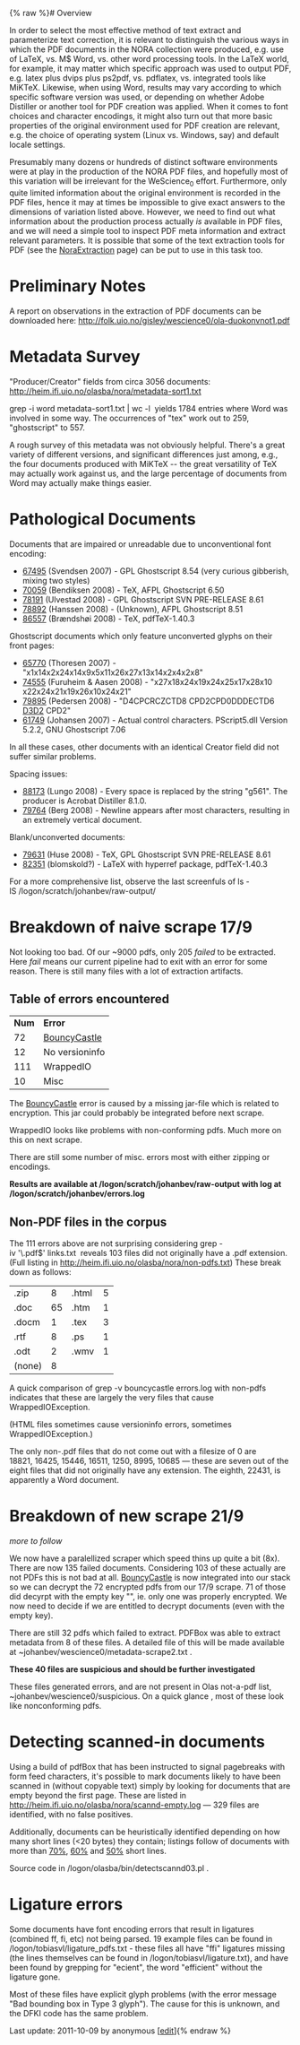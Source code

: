 {% raw %}# Overview

In order to select the most effective method of text extract and
parameterize text correction, it is relevant to distinguish the various
ways in which the PDF documents in the NORA collection were produced,
e.g. use of LaTeX, vs. M$ Word, vs. other word processing tools. In the
LaTeX world, for example, it may matter which specific approach was used
to output PDF, e.g. latex plus dvips plus ps2pdf, vs. pdflatex, vs.
integrated tools like MiKTeX. Likewise, when using Word, results may
vary according to which specific software version was used, or depending
on whether Adobe Distiller or another tool for PDF creation was applied.
When it comes to font choices and character encodings, it might also
turn out that more basic properties of the original environment used for
PDF creation are relevant, e.g. the choice of operating system (Linux
vs. Windows, say) and default locale settings.

Presumably many dozens or hundreds of distinct software environments
were at play in the production of the NORA PDF files, and hopefully most
of this variation will be irrelevant for the WeScience<sub>0</sub>
effort. Furthermore, only quite limited information about the original
environment is recorded in the PDF files, hence it may at times be
impossible to give exact answers to the dimensions of variation listed
above. However, we need to find out what information about the
production process actually *is* available in PDF files, and we will
need a simple tool to inspect PDF meta information and extract relevant
parameters. It is possible that some of the text extraction tools for
PDF (see the [NoraExtraction](https://blog.inductorsoftware.com/docsproto/missing/NoraExtraction) page) can be put to use in
this task too.

# Preliminary Notes

A report on observations in the extraction of PDF documents can be
downloaded here:
<http://folk.uio.no/gisley/wescience0/ola-duokonvnot1.pdf>

# Metadata Survey

"Producer/Creator" fields from circa 3056 documents:
<http://heim.ifi.uio.no/olasba/nora/metadata-sort1.txt>

grep -i word metadata-sort1.txt \| wc -l  yields 1784 entries where Word
was involved in some way. The occurrences of "tex" work out to 259,
"ghostscript" to 557.

A rough survey of this metadata was not obviously helpful. There's a
great variety of different versions, and significant differences just
among, e.g., the four documents produced with MiKTeX -- the great
versatility of TeX may actually work against us, and the large
percentage of documents from Word may actually make things easier.

# Pathological Documents

Documents that are impaired or unreadable due to unconventional font
encoding:

- [67495](http://www.duo.uio.no/sok/work.html?WORKID=67495)
(Svendsen 2007) - GPL Ghostscript 8.54 (very curious gibberish,
mixing two styles)
- [70059](http://www.duo.uio.no/sok/work.html?WORKID=70059)
(Bendiksen 2008) - TeX, AFPL Ghostscript 6.50
- [78191](http://www.duo.uio.no/sok/work.html?WORKID=78191)
(Ulvestad 2008) - GPL Ghostscript SVN PRE-RELEASE 8.61
- [78892](http://www.duo.uio.no/sok/work.html?WORKID=78892)
(Hanssen 2008) - (Unknown), AFPL Ghostscript 8.51
- [86557](http://www.duo.uio.no/sok/work.html?WORKID=86557)
(Brændshøi 2008) - TeX, pdfTeX-1.40.3

Ghostscript documents which only feature unconverted glyphs on their
front pages:

- [65770](http://www.duo.uio.no/sok/work.html?WORKID=65770)
(Thoresen 2007) - "x1x14x2x24x14x9x5x11x26x27x13x14x2x4x2x8"
- [74555](http://www.duo.uio.no/sok/work.html?WORKID=74555) (Furuheim
& Aasen 2008) - "x27x18x24x19x24x25x17x28x10
x22x24x21x19x26x10x24x21"
- [79895](http://www.duo.uio.no/sok/work.html?WORKID=79895)
(Pedersen 2008) - "D4CPCRCZCTD8 CPD2CPD0DDDECTD6 [D3D2](/D3D2) CPD2"
- [61749](http://www.duo.uio.no/sok/work.html?WORKID=61749)
(Johansen 2007) - Actual control characters. PScript5.dll Version
5.2.2, GNU Ghostscript 7.06

In all these cases, other documents with an identical Creator field did
not suffer similar problems.

Spacing issues:

- [88173](http://www.duo.uio.no/sok/work.html?WORKID=88173)
(Lungo 2008) - Every space is replaced by the string "g561". The
producer is Acrobat Distiller 8.1.0.
- [79764](http://www.duo.uio.no/sok/work.html?WORKID=79764)
(Berg 2008) - Newline appears after most characters, resulting in an
extremely vertical document.

Blank/unconverted documents:

- [79631](http://www.duo.uio.no/sok/work.html?WORKID=79631)
(Huse 2008) - TeX, GPL Ghostscript SVN PRE-RELEASE 8.61
- [82351](http://www.duo.uio.no/sok/work.html?WORKID=82351)
(blomskold?) - LaTeX with hyperref package, pdfTeX-1.40.3

For a more comprehensive list, observe the last screenfuls of
ls -lS /logon/scratch/johanbev/raw-output/  

# Breakdown of naive scrape 17/9

Not looking too bad. Of our \~9000 pdfs, only 205 *failed* to be
extracted. Here *fail* means our current pipeline had to exit with an
error for some reason. There is still many files with a lot of
extraction artifacts.

## Table of errors encountered

|         |                               |
|---------|-------------------------------|
| **Num** | **Error**                     |
| 72      | [BouncyCastle](/BouncyCastle) |
| 12      | No versioninfo                |
| 111     | WrappedIO                     |
| 10      | Misc                          |

The [BouncyCastle](/BouncyCastle) error is caused by a missing jar-file
which is related to encryption. This jar could probably be integrated
before next scrape.

WrappedIO looks like problems with non-conforming pdfs. Much more on
this on next scrape.

There are still some number of misc. errors most with either zipping or
encodings.

**Results are available at /logon/scratch/johanbev/raw-output with log
at /logon/scratch/johanbev/errors.log**

## Non-PDF files in the corpus

The 111 errors above are not surprising considering
grep -iv '\\.pdf$' links.txt  reveals 103 files did not originally have
a .pdf extension. (Full listing in
<http://heim.ifi.uio.no/olasba/nora/non-pdfs.txt>) These break down as
follows:

|        |     |       |     |
|--------|-----|-------|-----|
| .zip   | 8   | .html | 5   |
| .doc   | 65  | .htm  | 1   |
| .docm  | 1   | .tex  | 3   |
| .rtf   | 8   | .ps   | 1   |
| .odt   | 2   | .wmv  | 1   |
| (none) | 8   |       |     |

A quick comparison of grep -v bouncycastle errors.log with non-pdfs
indicates that these are largely the very files that cause
WrappedIOException.

(HTML files sometimes cause versioninfo errors, sometimes
WrappedIOException.)

The only non-.pdf files that do not come out with a filesize of 0 are
18821, 16425, 15446, 16511, 1250, 8995, 10685 — these are seven out of
the eight files that did not originally have any extension. The eighth,
22431, is apparently a Word document.

# Breakdown of new scrape 21/9

*more to follow*

We now have a paralellized scraper which speed thins up quite a bit
(8x). There are now 135 failed documents. Considering 103 of these
actually are not PDFs this is not bad at all.
[BouncyCastle](/BouncyCastle) is now integrated into our stack so we can
decrypt the 72 encrypted pdfs from our 17/9 scrape. 71 of those did
decyrpt with the empty key "", ie. only one was properly encrypted. We
now need to decide if we are entitled to decrypt documents (even with
the empty key).

There are still 32 pdfs which failed to extract. PDFBox was able to
extract metadata from 8 of these files. A detailed file of this will be
made available at \~johanbev/wescience0/metadata-scrape2.txt .

**These 40 files are suspicious and should be further investigated**

These files generated errors, and are not present in Olas not-a-pdf
list, \~johanbev/wescience0/suspicious. On a quick glance , most of
these look like nonconforming pdfs.

# Detecting scanned-in documents

Using a build of pdfBox that has been instructed to signal pagebreaks
with form feed characters, it's possible to mark documents likely to
have been scanned in (without copyable text) simply by looking for
documents that are empty beyond the first page. These are listed in
<http://heim.ifi.uio.no/olasba/nora/scannd-empty.log> — 329 files are
identified, with no false positives.

Additionally, documents can be heuristically identified depending on how
many short lines (&lt;20 bytes) they contain; listings follow of
documents with more than
[70%](http://heim.ifi.uio.no/olasba/nora/scannd-0.7.log),
[60%](http://heim.ifi.uio.no/olasba/nora/scannd-0.6.log) and
[50%](http://heim.ifi.uio.no/olasba/nora/scannd-0.5.log) short lines.

Source code in /logon/olasba/bin/detectscannd03.pl .

# Ligature errors

Some documents have font encoding errors that result in ligatures
(combined ff, fi, etc) not being parsed. 19 example files can be found
in /logon/tobiasvl/ligature\_pdfs.txt - these files all have "ffi"
ligatures missing (the lines themselves can be found in
/logon/tobiasvl/ligature.txt), and have been found by grepping for
"ecient", the word "efficient" without the ligature gone.

Most of these files have explicit glyph problems (with the error message
"Bad bounding box in Type 3 glyph"). The cause for this is unknown, and
the DFKI code has the same problem.

Last update: 2011-10-09 by anonymous [[edit](https://github.com/delph-in/docs/wiki/NoraInspection/_edit)]{% endraw %}